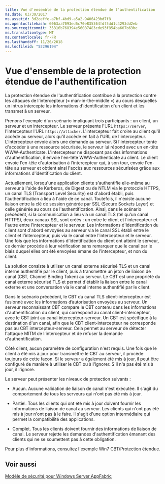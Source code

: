 ```yaml
---
title: Vue d'ensemble de la protection étendue de l'authentification
ms.date: 03/30/2017
ms.assetid: 3d2ceffe-a7bf-4bd9-a5a2-9406423bd7f8
ms.openlocfilehash: 6063aa7093ed6c70e835364fdf5dd1c4293dd2eb
ms.sourcegitcommit: 35316b768394e56087483cde93f854ba607b63bc
ms.translationtype: MT
ms.contentlocale: fr-FR
ms.lasthandoff: 11/26/2018
ms.locfileid: "52296194"
---
```

# <a name="extended-protection-for-authentication-overview"></a>Vue d'ensemble de la protection étendue de l'authentification
La protection étendue de l'authentification contribue à la protection contre les attaques de l'intercepteur (« man-in-the-middle ») au cours desquelles un intrus intercepte les informations d'identification d'un client et les transmet à un serveur.  
  
 Prenons l'exemple d'un scénario impliquant trois participants : un client, un serveur et un intercepteur. Le serveur présente l'URL `https://server`, l'intercepteur l'URL `https://attacker`. L'intercepteur fait croire au client qu'il accède au serveur, alors qu'il accède en fait à l'URL de l'intercepteur. L'intercepteur envoie alors une demande au serveur. Si l'intercepteur tente d'accéder à une ressource sécurisée, le serveur lui répond avec un en-tête WWW-Authenticate. L'intercepteur ne disposant pas des informations d'authentification, il envoie l'en-tête WWW-Authenticate au client. Le client envoie l'en-tête d'autorisation à l'intercepteur qui, à son tour, envoie l'en-tête au serveur et obtient ainsi l'accès aux ressources sécurisées grâce aux informations d'identification du client.  
  
 Actuellement, lorsqu'une application cliente s'authentifie elle-même au serveur à l'aide de Kerberos, de Digest ou de NTLM via le protocole HTTPS, un canal TLS (Transport Level Security) est d'abord établi, puis l'authentification a lieu à l'aide de ce canal. Toutefois, il n'existe aucune liaison entre la clé de session générée par SSL (Secure Sockets Layer) et celle générée au cours de l'authentification. Ainsi, dans le scénario précédent, si la communication a lieu via un canal TLS (tel qu'un canal HTTPS), deux canaux SSL sont créés : un entre le client et l'intercepteur et l'autre entre l'intercepteur et le serveur. Les informations d'identification du client sont d'abord envoyées au serveur via le canal SSL établi entre le client et l'intercepteur, puis via le canal entre l'intercepteur et le serveur. Une fois que les informations d'identification du client ont atteint le serveur, ce dernier procède à leur vérification sans remarquer que le canal par le biais duquel elles ont été envoyées émane de l'intercepteur, et non du client.  
  
 La solution consiste à utiliser un canal externe sécurisé TLS et un canal interne authentifié par le client, puis à transmettre un jeton de liaison de canal (CBT, Channel Binding Token) au serveur. Le CBT est une propriété du canal externe sécurisé TLS et permet d'établir la liaison entre le canal externe et une conversation via le canal interne authentifié par le client.  
  
 Dans le scénario précédent, le CBT du canal TLS client-intercepteur est fusionné avec les informations d’autorisation envoyées au serveur. Un serveur reconnaissant CBT compare le CBT contenu dans les informations d'authentification du client, qui correspond au canal client-intercepteur, avec le CBT joint au canal intercepteur-serveur. Un CBT est spécifique à la destination d'un canal, afin que le CBT client-intercepteur ne corresponde pas au CBT intercepteur-serveur. Cela permet au serveur de détecter l'attaque MITM de l'intercepteur et de refuser la demande d'authentification.  
  
 Côté client, aucun paramètre de configuration n'est requis. Une fois que le client a été mis à jour pour transmettre le CBT au serveur, il procède toujours de cette façon. Si le serveur a également été mis à jour, il peut être configuré de manière à utiliser le CBT ou à l'ignorer. S'il n'a pas été mis à jour, il l'ignore.  
  
 Le serveur peut présenter les niveaux de protection suivants :  
  
-   Aucun. Aucune validation de liaison de canal n'est exécutée. Il s'agit du comportement de tous les serveurs qui n'ont pas été mis à jour.  
  
-   Partiel. Tous les clients qui ont été mis à jour doivent fournir les informations de liaison de canal au serveur. Les clients qui n'ont pas été mis à jour n'ont pas à le faire. Il s'agit d'une option intermédiaire qui permet la compatibilité des applications.  
  
-   Complet. Tous les clients doivent fournir des informations de liaison de canal. Le serveur rejette les demandes d'authentification émanant des clients qui ne se soumettent pas à cette obligation.  
  
 Pour plus d'informations, consultez l'exemple Win7 CBT/Protection étendue.  
  
## <a name="see-also"></a>Voir aussi  
 [Modèle de sécurité pour Windows Server AppFabric](https://go.microsoft.com/fwlink/?LinkID=201279&clcid=0x409)
